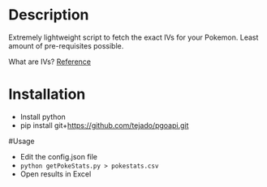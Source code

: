 # Description
Extremely lightweight script to fetch the exact IVs for your Pokemon.  Least amount of pre-requisites possible.  


What are IVs? [Reference](http://gaming.stackexchange.com/questions/276692/in-pokemon-go-what-are-my-pokemons-hidden-iv-stats-and-why-do-they-matter)

# Installation
* Install python
* pip install git+https://github.com/tejado/pgoapi.git

#Usage
* Edit the config.json file
* `python getPokeStats.py > pokestats.csv`
* Open results in Excel
